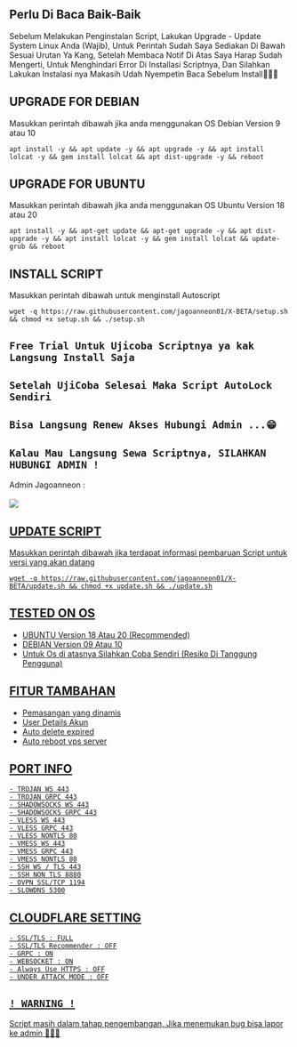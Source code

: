 ## Perlu Di Baca Baik-Baik
Sebelum Melakukan Penginstalan Script,
Lakukan Upgrade - Update System Linux Anda (Wajib),
Untuk Perintah Sudah Saya Sediakan Di Bawah Sesuai Urutan Ya Kang,
Setelah Membaca Notif Di Atas Saya Harap Sudah Mengerti, 
Untuk Menghindari Error Di Installasi Scriptnya,
Dan Silahkan Lakukan Instalasi nya Makasih Udah Nyempetin Baca Sebelum Install🙏🙏🙏

## UPGRADE FOR DEBIAN
Masukkan perintah dibawah jika anda menggunakan OS Debian Version 9 atau 10
```
apt install -y && apt update -y && apt upgrade -y && apt install lolcat -y && gem install lolcat && apt dist-upgrade -y && reboot
```

##  UPGRADE FOR UBUNTU
Masukkan perintah dibawah jika anda menggunakan OS Ubuntu Version 18 atau 20
```
apt install -y && apt-get update && apt-get upgrade -y && apt dist-upgrade -y && apt install lolcat -y && gem install lolcat && update-grub && reboot
```

## INSTALL SCRIPT 
Masukkan perintah dibawah untuk menginstall Autoscript 
```
wget -q https://raw.githubusercontent.com/jagoanneon01/X-BETA/setup.sh && chmod +x setup.sh && ./setup.sh
```

## `Free Trial Untuk Ujicoba Scriptnya ya kak Langsung Install Saja`
## `Setelah UjiCoba Selesai Maka Script AutoLock Sendiri`
## `Bisa Langsung Renew Akses Hubungi Admin ...😁`


## `Kalau Mau Langsung Sewa Scriptnya, SILAHKAN HUBUNGI ADMIN !`
Admin Jagoanneon :
<br><br><a href="https://wa.me/+6283857684916" target=”_blank”><img src="https://img.shields.io/static/v1?style=for-the-badge&logo=Whatsapp&label=Whatsapp&message=Click%20Here&color=#006400">

## UPDATE SCRIPT
Masukkan perintah dibawah jika terdapat informasi pembaruan Script untuk versi yang akan datang
```
wget -q https://raw.githubusercontent.com/jagoanneon01/X-BETA/update.sh && chmod +x update.sh && ./update.sh
```

## TESTED ON OS
- UBUNTU Version 18 Atau 20 (Recommended)
- DEBIAN Version 09 Atau 10
- Untuk Os di atasnya Silahkan Coba Sendiri (Resiko Di Tanggung Pengguna)

## FITUR TAMBAHAN
- Pemasangan yang dinamis
- User Details Akun
- Auto delete expired
- Auto reboot vps server

## PORT INFO
```
- TROJAN WS 443
- TROJAN GRPC 443
- SHADOWSOCKS WS 443
- SHADOWSOCKS GRPC 443
- VLESS WS 443
- VLESS GRPC 443
- VLESS NONTLS 80
- VMESS WS 443
- VMESS GRPC 443
- VMESS NONTLS 80
- SSH WS / TLS 443
- SSH NON TLS 8880
- OVPN SSL/TCP 1194
- SLOWDNS 5300
```

## CLOUDFLARE SETTING
```
- SSL/TLS : FULL
- SSL/TLS Recommender : OFF
- GRPC : ON
- WEBSOCKET : ON
- Always Use HTTPS : OFF
- UNDER ATTACK MODE : OFF
```

## `! WARNING !`
Script masih dalam tahap pengembangan, Jika menemukan bug bisa lapor ke admin 🙏🙏🙏
